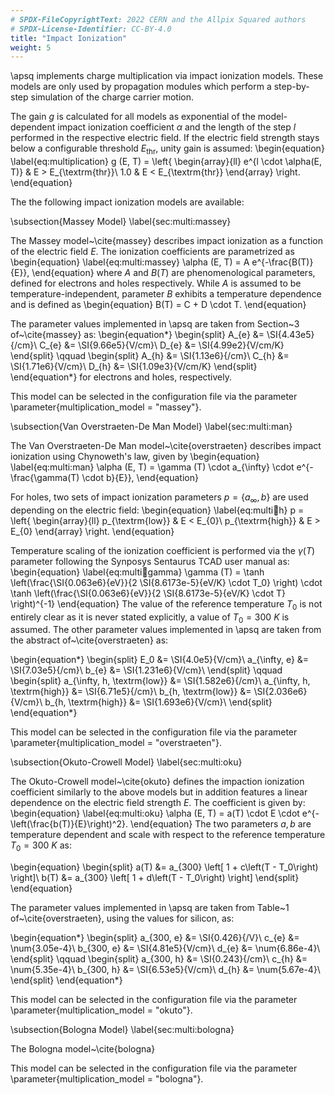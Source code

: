 ```yaml
---
# SPDX-FileCopyrightText: 2022 CERN and the Allpix Squared authors
# SPDX-License-Identifier: CC-BY-4.0
title: "Impact Ionization"
weight: 5
---
```


\apsq implements charge multiplication via impact ionization models.
These models are only used by propagation modules which perform a step-by-step simulation of the charge carrier motion.

The gain $g$ is calculated for all models as exponential of the model-dependent impact ionization coefficient $\alpha$ and the length of the step $l$ performed in the respective electric field.
If the electric field strength stays below a configurable threshold $E_{\textrm{thr}}$, unity gain is assumed:
\begin{equation}
    \label{eq:multiplication}
    g (E, T) = \left\{
    \begin{array}{ll}
        e^{l \cdot \alpha(E, T)} & E > E_{\textrm{thr}}\\
        1.0 & E < E_{\textrm{thr}}
    \end{array}
    \right.
\end{equation}

The the following impact ionization models are available:

\subsection{Massey Model}
\label{sec:multi:massey}

The Massey model~\cite{massey} describes impact ionization as a function of the electric field $E$.
The ionization coefficients are parametrized as
\begin{equation}
    \label{eq:multi:massey}
    \alpha (E, T) = A e^{-\frac{B(T)}{E}},
\end{equation}
where $A$ and $B(T)$ are phenomenological parameters, defined for electrons and holes respectively.
While $A$ is assumed to be temperature-independent, parameter $B$ exhibits a temperature dependence and is defined as
\begin{equation}
    B(T) = C + D \cdot T.
\end{equation}

The parameter values implemented in \apsq are taken from Section~3 of~\cite{massey} as:
\begin{equation*}
    \begin{split}
        A_{e} &= \SI{4.43e5}{/cm}\\
        C_{e} &= \SI{9.66e5}{V/cm}\\
        D_{e} &= \SI{4.99e2}{V/cm/K}
    \end{split}
    \qquad
    \begin{split}
        A_{h} &= \SI{1.13e6}{/cm}\\
        C_{h} &= \SI{1.71e6}{V/cm}\\
        D_{h} &= \SI{1.09e3}{V/cm/K}
    \end{split}
\end{equation*}
for electrons and holes, respectively.

This model can be selected in the configuration file via the parameter \parameter{multiplication_model = "massey"}.


\subsection{Van Overstraeten-De Man Model}
\label{sec:multi:man}

The Van Overstraeten-De Man model~\cite{overstraeten} describes impact ionization using Chynoweth's law, given by
\begin{equation}
    \label{eq:multi:man}
    \alpha (E, T) = \gamma (T) \cdot a_{\infty} \cdot e^{-\frac{\gamma(T) \cdot b}{E}},
\end{equation}

For holes, two sets of impact ionization parameters $p = \left\{ a_{\infty}, b \right\}$ are used depending on the electric field:
\begin{equation}
    \label{eq:multi:man:h}
    p = \left\{
    \begin{array}{ll}
        p_{\textrm{low}} & E < E_{0}\\
        p_{\textrm{high}} & E > E_{0}
    \end{array}
    \right.
\end{equation}

Temperature scaling of the ionization coefficient is performed  via the $\gamma(T)$ parameter following the Synposys Sentaurus TCAD user manual as:
\begin{equation}
    \label{eq:multi:man:gamma}
    \gamma (T) = \tanh \left(\frac{\SI{0.063e6}{eV}}{2 \SI{8.6173e-5}{eV/K} \cdot T_0} \right) \cdot \tanh \left(\frac{\SI{0.063e6}{eV}}{2 \SI{8.6173e-5}{eV/K} \cdot T} \right)^{-1}
\end{equation}
The value of the reference temperature $T_0$ is not entirely clear as it is never stated explicitly, a value of $T_0 = \SI{300}{K}$ is assumed.
The other parameter values implemented in \apsq are taken from the abstract of~\cite{overstraeten} as:

\begin{equation*}
    \begin{split}
        E_0 &= \SI{4.0e5}{V/cm}\\
        a_{\infty, e} &= \SI{7.03e5}{/cm}\\
        b_{e} &= \SI{1.231e6}{V/cm}\\
    \end{split}
    \qquad
    \begin{split}
        a_{\infty, h, \textrm{low}} &= \SI{1.582e6}{/cm}\\
        a_{\infty, h, \textrm{high}} &= \SI{6.71e5}{/cm}\\
        b_{h, \textrm{low}} &= \SI{2.036e6}{V/cm}\\
        b_{h, \textrm{high}} &= \SI{1.693e6}{V/cm}\\
    \end{split}
\end{equation*}

This model can be selected in the configuration file via the parameter \parameter{multiplication_model = "overstraeten"}.

\subsection{Okuto-Crowell Model}
\label{sec:multi:oku}

The Okuto-Crowell model~\cite{okuto} defines the impaction ionization coefficient similarly to the above models but in addition features a linear dependence on the electric field strength $E$.
The coefficient is given by:
\begin{equation}
    \label{eq:multi:oku}
    \alpha (E, T) = a(T) \cdot E \cdot e^{-\left(\frac{b(T)}{E}\right)^2}.
\end{equation}
The two parameters $a, b$ are temperature dependent and scale with respect to the reference temperature $T_0 = \SI{300}{K}$ as:

\begin{equation}
    \begin{split}
        a(T) &= a_{300} \left[ 1 + c\left(T - T_0\right) \right]\\
        b(T) &= a_{300} \left[ 1 + d\left(T - T_0\right) \right]
    \end{split}
\end{equation}

The parameter values implemented in \apsq are taken from Table~1 of~\cite{overstraeten}, using the values for silicon, as:

\begin{equation*}
    \begin{split}
        a_{300, e} &= \SI{0.426}{/V}\\
        c_{e} &= \num{3.05e-4}\\
        b_{300, e} &= \SI{4.81e5}{V/cm}\\
        d_{e} &= \num{6.86e-4}\\
    \end{split}
    \qquad
    \begin{split}
        a_{300, h} &= \SI{0.243}{/cm}\\
        c_{h} &= \num{5.35e-4}\\
        b_{300, h} &= \SI{6.53e5}{V/cm}\\
        d_{h} &= \num{5.67e-4}\\
    \end{split}
\end{equation*}

This model can be selected in the configuration file via the parameter \parameter{multiplication_model = "okuto"}.

\subsection{Bologna Model}
\label{sec:multi:bologna}

The Bologna model~\cite{bologna}

This model can be selected in the configuration file via the parameter \parameter{multiplication_model = "bologna"}.
